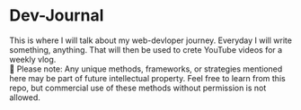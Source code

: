 # Dev-Journal
This is where I will talk about my web-devloper journey. Everyday I will write something, anything. That will then be used to crete YouTube videos for a weekly vlog. <br />
🚨 Please note: Any unique methods, frameworks, or strategies mentioned here may be part of future intellectual property. Feel free to learn from this repo, but commercial use of these methods without permission is not allowed.
